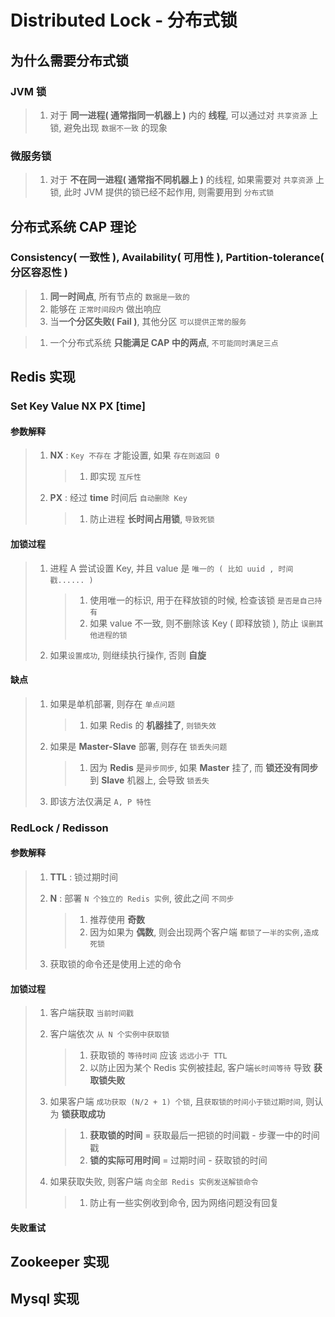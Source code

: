 # Distributed Lock - 分布式锁

## 为什么需要分布式锁

### JVM 锁

> 1. 对于 **同一进程( 通常指同一机器上 )** 内的 **线程**, 可以通过对 `共享资源` 上锁, 避免出现 `数据不一致` 的现象



### 微服务锁

> 1. 对于 **不在同一进程( 通常指不同机器上 )** 的线程, 如果需要对 `共享资源` 上锁, 此时 JVM 提供的锁已经不起作用, 则需要用到 `分布式锁`



## 分布式系统 CAP 理论

### Consistency( 一致性 ), Availability( 可用性 ), Partition-tolerance( 分区容忍性 )

> 1. **同一时间点**, 所有节点的 `数据是一致的`
> 2. 能够在 `正常时间段内` 做出响应
> 3. 当**一个分区失败( Fail )**, 其他分区 `可以提供正常的服务`

> 1. 一个分布式系统 **只能满足 CAP 中的两点**, `不可能同时满足三点`



## Redis 实现

### Set Key Value NX PX [time]

#### 参数解释

> 1. **NX** : `Key 不存在` 才能设置, 如果 `存在则返回 0`
>
>    > 1. 即实现 `互斥性`
>
> 2. **PX** : 经过 **time** 时间后 `自动删除 Key`
>
>    > 1. 防止进程 **长时间占用锁**, `导致死锁`



#### 加锁过程

> 1. 进程 A 尝试设置 Key, 并且 value 是 `唯一的 ( 比如 uuid , 时间戳...... )`
>
>    > 1. 使用唯一的标识, 用于在释放锁的时候, 检查该锁 `是否是自己持有`
>    > 2. 如果 value 不一致, 则不删除该 Key ( 即释放锁 ), 防止 `误删其他进程的锁`
>
> 2. 如果`设置成功`, 则继续执行操作, 否则 **自旋**



#### 缺点

> 1. 如果是单机部署, 则存在 `单点问题`
>
>    > 1. 如果 Redis 的 **机器挂了**, `则锁失效`
>
> 2. 如果是 **Master-Slave** 部署, 则存在 `锁丢失问题`
>
>    > 1. 因为 **Redis** 是`异步同步`, 如果 **Master** 挂了, 而 **锁还没有同步** 到 **Slave** 机器上, 会导致 `锁丢失`
>
> 3. 即该方法仅满足 `A, P 特性` 



### RedLock / Redisson

#### 参数解释

> 1. **TTL** : 锁过期时间
>
> 2. **N** : 部署 `N 个独立的 Redis 实例`, 彼此之间 `不同步`
>
>    > 1. 推荐使用 **奇数**
>    > 2. 因为如果为 **偶数**, 则会出现两个客户端 `都锁了一半的实例,造成死锁`
>
> 3. 获取锁的命令还是使用上述的命令





#### 加锁过程

> 1. 客户端获取 `当前时间戳`
>
> 2. 客户端依次 `从 N 个实例中获取锁`
>
>    > 1. 获取锁的 `等待时间` 应该 `远远小于 TTL`
>    > 2. 以防止因为某个 Redis 实例被挂起, 客户端`长时间等待` 导致 **获取锁失败**
>
> 3. 如果客户端 `成功获取 (N/2 + 1) 个锁`, 且`获取锁的时间小于锁过期时间`, 则认为 **锁获取成功**
>
>    > 1. **获取锁的时间** = 获取最后一把锁的时间戳 - 步骤一中的时间戳
>    > 2. **锁的实际可用时间** = 过期时间 - 获取锁的时间
>
> 4. 如果获取失败, 则客户端 `向全部 Redis 实例发送解锁命令`
>
>    > 1. 防止有一些实例收到命令, 因为网络问题没有回复



#### 失败重试







## Zookeeper 实现



## Mysql 实现

